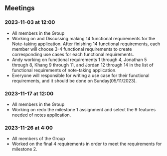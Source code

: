 ## Meetings

### 2023-11-03 at 12:00
- All members in the Group
- Working on and Discussing making 14 functional requirements for the Note-taking application. After finishing 14 functional requirements, each member will choose 3-4 functional requirements to create corresponding use cases for each functional requirements.
- Andy working on functional requirements 1 through 4, Jonathan 5 through 8, Khang 9 through 11, and Jordan 12 through 14 in the list of functional requirements of note-taking application.
- Everyone will responsible for writing a use case for their functional requirements, and it should be done on Sunday(05/11/2023). 

### 2023-11-17 at 12:00
- All members in the Group
- Working on redo the milestone 1 assignment and select the 9 features needed of notes application.  

### 2023-11-26 at 4:00
- All members of the Group
- Worked on the final 4 requirements in order to meet the requirements for milestone 2. 
